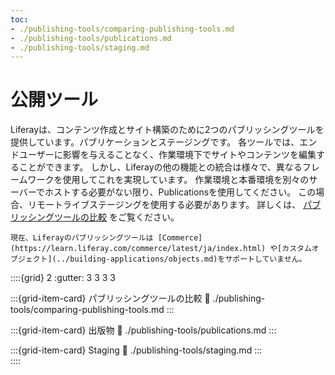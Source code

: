 ```yaml
---
toc:
- ./publishing-tools/comparing-publishing-tools.md
- ./publishing-tools/publications.md
- ./publishing-tools/staging.md
---
```

# 公開ツール

Liferayは、コンテンツ作成とサイト構築のために2つのパブリッシングツールを提供しています。パブリケーションとステージングです。 各ツールでは、エンドユーザーに影響を与えることなく、作業環境下でサイトやコンテンツを編集することができます。 しかし、Liferayの他の機能との統合は様々で、異なるフレームワークを使用してこれを実現しています。 作業環境と本番環境を別々のサーバーでホストする必要がない限り、Publicationsを使用してください。 この場合、リモートライブステージングを使用する必要があります。 詳しくは、 [パブリッシングツールの比較](./publishing-tools/comparing-publishing-tools.md) をご覧ください。

```{important}
現在、Liferayのパブリッシングツールは [Commerce](https://learn.liferay.com/commerce/latest/ja/index.html) や[カスタムオブジェクト](../building-applications/objects.md)をサポートしていません。
```

::::{grid} 2
:gutter: 3 3 3 3

:::{grid-item-card} パブリッシングツールの比較
:link: ./publishing-tools/comparing-publishing-tools.md
:::

:::{grid-item-card} 出版物
:link: ./publishing-tools/publications.md
:::

:::{grid-item-card} Staging
:link: ./publishing-tools/staging.md
:::  
::::

